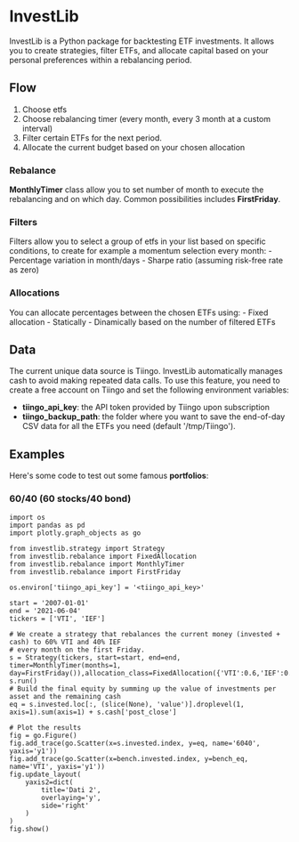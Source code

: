 # InvestLib

InvestLib is a Python package for backtesting ETF investments. It allows you to create strategies, filter ETFs, and allocate capital based on your personal preferences within a rebalancing period.

## Flow
 1. Choose etfs
 2. Choose rebalancing timer (every month, every 3 month at a custom interval)
 3. Filter certain ETFs for the next period.
 4. Allocate the current budget based on your chosen allocation

### Rebalance
**MonthlyTimer** class allow you to set number of month to execute the rebalancing and on which day. Common possibilities includes **FirstFriday**. 
### Filters
Filters allow you to select a group of etfs in your list based on specific conditions, to create for example a momentum selection every month:
    - Percentage variation in month/days
    - Sharpe ratio (assuming risk-free rate as zero)
### Allocations
You can allocate percentages between the chosen ETFs using:
	- Fixed allocation
		- Statically
		- Dinamically based on the number of filtered ETFs

## Data
The current unique data source is Tiingo. InvestLib automatically manages cash to avoid making repeated data calls. To use this feature, you need to create a free account on Tiingo and set the following environment variables:

- **tiingo_api_key**: the API token provided by Tiingo upon subscription
- **tiingo_backup_path**: the folder where you want to save the end-of-day CSV data for all the ETFs you need (default '/tmp/Tiingo'). 

## Examples

Here's some code to test out some famous **portfolios**:

### 60/40 (60 stocks/40 bond)

    import os
    import pandas as pd
    import plotly.graph_objects as go
    
    from investlib.strategy import Strategy
    from investlib.rebalance import FixedAllocation
    from investlib.rebalance import MonthlyTimer
    from investlib.rebalance import FirstFriday
    
    os.environ['tiingo_api_key'] = '<tiingo_api_key>'
    
    start = '2007-01-01'
    end = '2021-06-04'
    tickers = ['VTI', 'IEF']
    
    # We create a strategy that rebalances the current money (invested + cash) to 60% VTI and 40% IEF
    # every month on the first Friday.
    s = Strategy(tickers, start=start, end=end, timer=MonthlyTimer(months=1, day=FirstFriday()),allocation_class=FixedAllocation({'VTI':0.6,'IEF':0.4}))
    s.run()
    # Build the final equity by summing up the value of investments per asset and the remaining cash
    eq = s.invested.loc[:, (slice(None), 'value')].droplevel(1, axis=1).sum(axis=1) + s.cash['post_close']
    
    # Plot the results
    fig = go.Figure()
    fig.add_trace(go.Scatter(x=s.invested.index, y=eq, name='6040', yaxis='y1'))
    fig.add_trace(go.Scatter(x=bench.invested.index, y=bench_eq, name='VTI', yaxis='y1'))
    fig.update_layout(
        yaxis2=dict(
            title='Dati 2',
            overlaying='y',
            side='right'
        )
    )
    fig.show()

    
